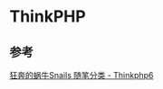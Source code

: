 # ThinkPHP



## 参考

[狂奔的蜗牛Snails 随笔分类 - Thinkphp6](https://www.cnblogs.com/wesky/category/1692269.html)